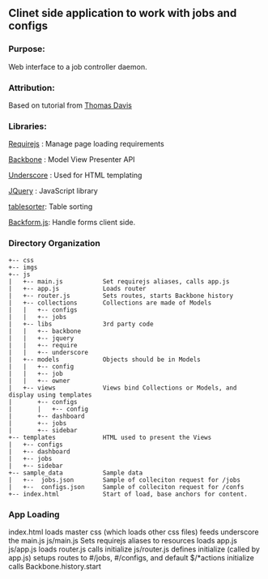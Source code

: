 ## Clinet side application to work with jobs and configs

### Purpose:
  Web interface to a job controller daemon.

### Attribution:
  Based on tutorial from [Thomas Davis](https://github.com/thomasdavis/backbonetutorials)

### Libraries:

[Requirejs](http://requirejs.org/) : Manage page loading requirements

[Backbone](http://backbonejs.org) : Model View Presenter API

[Underscore](http://underscorejs.org) : Used for HTML templating

[JQuery](https://jquery.com/) : JavaScript library

[tablesorter](http://mottie.github.io/tablesorter/): Table sorting

[Backform.js](https://amiliaapp.github.io/backform/): Handle forms client side.

### Directory Organization
```.
+-- css
+-- imgs
+-- js
|   +-- main.js           Set requirejs aliases, calls app.js
|   +-- app.js            Loads router
|   +-- router.js         Sets routes, starts Backbone history
|   +-- collections       Collections are made of Models
|   |   +-- configs
|   |   +-- jobs
|   +-- libs              3rd party code 
|   |   +-- backbone
|   |   +-- jquery
|   |   +-- require
|   |   +-- underscore
|   +-- models            Objects should be in Models
|   |   +-- config
|   |   +-- job
|   |   +-- owner
|   +-- views             Views bind Collections or Models, and display using templates
|       +-- configs
|       |   +-- config
|       +-- dashboard
|       +-- jobs
|       +-- sidebar
+-- templates             HTML used to present the Views
|   +-- configs
|   +-- dashboard
|   +-- jobs
|   +-- sidebar
+-- sample_data           Sample data 
|   +--  jobs.json        Sample of colleciton request for /jobs
|   +--  configs.json     Sample of colleciton request for /confs
+-- index.html            Start of load, base anchors for content.
```
### App Loading
  index.html
    loads master css  (which loads other css files)
    feeds underscore the main.js
  js/main.js
    Sets requirejs aliases to resources
    loads app.js
  js/app.js
    loads router.js
    calls initialize
  js/router.js
    defines initialize (called by app.js)
    setups routes to #/jobs, #/configs, and default $/*actions
    initialize calls Backbone.history.start
  
